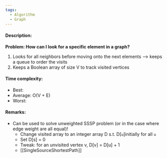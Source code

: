 ```yaml
---
tags:
  - Algorithm
  - Graph
---
```

#### Description:
**Problem: How can I look for a specific element in a graph?**
1. Looks for all neighbors before moving onto the next elements
--> keeps a queue to order the visits
2. Keeps a Boolean array of size V to track visited vertices
#### Time complexity:
- Best: 
- Average: O(V + E)
- Worst: 

#### Remarks:
- Can be used to solve unweighted SSSP problem (or in the case where edge weight are all equal)!
	- Change visited array to an integer array D s.t. D\[`u`\]initially for all `u`
	- Set D\[s\] = 0
	- Tweak: for an unvisited vertex v, D\[v\] = D\[u\] + 1
	- [[SingleSourceShortestPath]]